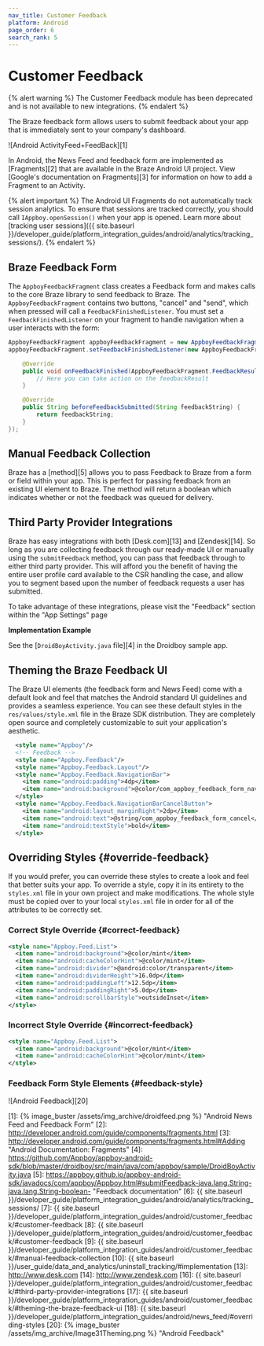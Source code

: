 ```yaml
---
nav_title: Customer Feedback
platform: Android
page_order: 6
search_rank: 5
---
```

# Customer Feedback

{% alert warning %}
The Customer Feedback module has been deprecated and is not available to new integrations.
{% endalert %}

The Braze feedback form allows users to submit feedback about your app that is immediately sent to your company's dashboard.

![Android ActivityFeed+FeedBack][1]

In Android, the News Feed and feedback form are implemented as [Fragments][2] that are available in the Braze Android UI project. View [Google's documentation on Fragments][3] for information on how to add a Fragment to an Activity.

{% alert important %}
The Android UI Fragments do not automatically track session analytics. To ensure that sessions are tracked correctly, you should call `IAppboy.openSession()` when your app is opened. Learn more about [tracking user sessions]({{ site.baseurl }}/developer_guide/platform_integration_guides/android/analytics/tracking_sessions/).
{% endalert %}

## Braze Feedback Form

The `AppboyFeedbackFragment` class creates a Feedback form and makes calls to the core Braze library to send feedback to Braze. The `AppboyFeedbackFragment` contains two buttons, "cancel" and "send", which when pressed will call a `FeedbackFinishedListener`. You must set a `FeedbackFinishedListener` on your fragment to handle navigation when a user interacts with the form:

```java
AppboyFeedbackFragment appboyFeedbackFragment = new AppboyFeedbackFragment();
appboyFeedbackFragment.setFeedbackFinishedListener(new AppboyFeedbackFragment.FeedbackFinishedListener() {

    @Override
    public void onFeedbackFinished(AppboyFeedbackFragment.FeedbackResult feedbackResult) {
        // Here you can take action on the feedbackResult
    }

    @Override
    public String beforeFeedbackSubmitted(String feedbackString) {
        return feedbackString;
    }
});
```

## Manual Feedback Collection

Braze has a [method][5] allows you to pass Feedback to Braze from a form or field within your app. This is perfect for passing feedback from an existing UI element to Braze. The method will return a boolean which indicates whether or not the feedback was queued for delivery.

## Third Party Provider Integrations

Braze has easy integrations with both [Desk.com][13] and [Zendesk][14]. So long as you are collecting feedback through our ready-made UI or manually using the `submitFeedback` method, you can pass that feedback through to either third party provider. This will afford you the benefit of having the entire user profile card available to the CSR handling the case, and allow you to segment based upon the number of feedback requests a user has submitted.

To take advantage of these integrations, please visit the "Feedback" section within the "App Settings" page

**Implementation Example**

See the [`DroidBoyActivity.java` file][4] in the Droidboy sample app.

## Theming the Braze Feedback UI

The Braze UI elements (the feedback form and News Feed) come with a default look and feel that matches the Android standard UI guidelines and provides a seamless experience. You can see these default styles in the `res/values/style.xml` file in the Braze SDK distribution. They are completely open source and completely customizable to suit your application's aesthetic.

```xml
  <style name="Appboy"/>
  <!-- Feedback -->
  <style name="Appboy.Feedback"/>
  <style name="Appboy.Feedback.Layout"/>
  <style name="Appboy.Feedback.NavigationBar">
    <item name="android:padding">4dp</item>
    <item name="android:background">@color/com_appboy_feedback_form_navigation_bar_background</item>
  </style>
  <style name="Appboy.Feedback.NavigationBarCancelButton">
    <item name="android:layout_marginRight">2dp</item>
    <item name="android:text">@string/com_appboy_feedback_form_cancel</item>
    <item name="android:textStyle">bold</item>
  </style>
```

## Overriding Styles {#override-feedback}

If you would prefer, you can override these styles to create a look and feel that better suits your app. To override a style, copy it in its entirety to the `styles.xml` file in your own project and make modifications. The whole style must be copied over to your local `styles.xml` file in order for all of the attributes to be correctly set.

### Correct Style Override {#correct-feedback}

```xml
<style name="Appboy.Feed.List">
  <item name="android:background">@color/mint</item>
  <item name="android:cacheColorHint">@color/mint</item>
  <item name="android:divider">@android:color/transparent</item>
  <item name="android:dividerHeight">16.0dp</item>
  <item name="android:paddingLeft">12.5dp</item>
  <item name="android:paddingRight">5.0dp</item>
  <item name="android:scrollbarStyle">outsideInset</item>
</style>
```

### Incorrect Style Override {#incorrect-feedback}

```xml
<style name="Appboy.Feed.List">
  <item name="android:background">@color/mint</item>
  <item name="android:cacheColorHint">@color/mint</item>
</style>
```

### Feedback Form Style Elements {#feedback-style}

![Android Feedback][20]

[1]: {% image_buster /assets/img_archive/droidfeed.png %} "Android News Feed and Feedback Form"
[2]: http://developer.android.com/guide/components/fragments.html
[3]: http://developer.android.com/guide/components/fragments.html#Adding "Android Documentation: Fragments"
[4]: https://github.com/Appboy/appboy-android-sdk/blob/master/droidboy/src/main/java/com/appboy/sample/DroidBoyActivity.java
[5]: https://appboy.github.io/appboy-android-sdk/javadocs/com/appboy/Appboy.html#submitFeedback-java.lang.String-java.lang.String-boolean- "Feedback documentation"
[6]: {{ site.baseurl }}/developer_guide/platform_integration_guides/android/analytics/tracking_sessions/
[7]: {{ site.baseurl }}/developer_guide/platform_integration_guides/android/customer_feedback/#customer-feedback
[8]: {{ site.baseurl }}/developer_guide/platform_integration_guides/android/customer_feedback/#customer-feedback
[9]: {{ site.baseurl }}/developer_guide/platform_integration_guides/android/customer_feedback/#manual-feedback-collection
[10]: {{ site.baseurl }}/user_guide/data_and_analytics/uninstall_tracking/#implementation
[13]: http://www.desk.com
[14]: http://www.zendesk.com
[16]: {{ site.baseurl }}/developer_guide/platform_integration_guides/android/customer_feedback/#third-party-provider-integrations
[17]: {{ site.baseurl }}/developer_guide/platform_integration_guides/android/customer_feedback/#theming-the-braze-feedback-ui
[18]: {{ site.baseurl }}/developer_guide/platform_integration_guides/android/news_feed/#overriding-styles
[20]: {% image_buster /assets/img_archive/Image31Theming.png %} "Android Feedback"
